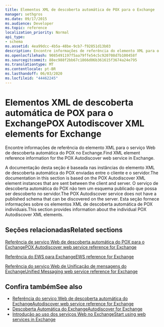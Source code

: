 ```yaml
---
title: Elementos XML de descoberta automática de POX para o Exchange
manager: sethgros
ms.date: 09/17/2015
ms.audience: Developer
ms.topic: reference
localization_priority: Normal
api_type:
- schema
ms.assetid: 4ea99dcc-4b5a-48be-9cb7-f92851d13b03
description: Encontre informações de referência do elemento XML para o serviço Web de descoberta automática do POX no Exchange.
ms.openlocfilehash: 9085491197f5aa79ffe54c5c920708d7b100458f
ms.sourcegitcommit: 88ec988f2bb67c1866d06b361615f3674a24e795
ms.translationtype: MT
ms.contentlocale: pt-BR
ms.lasthandoff: 06/03/2020
ms.locfileid: "44462245"
---
```

# <a name="pox-autodiscover-xml-elements-for-exchange"></a><span data-ttu-id="362ee-103">Elementos XML de descoberta automática de POX para o Exchange</span><span class="sxs-lookup"><span data-stu-id="362ee-103">POX Autodiscover XML elements for Exchange</span></span>

<span data-ttu-id="362ee-104">Encontre informações de referência do elemento XML para o serviço Web de descoberta automática do POX no Exchange.</span><span class="sxs-lookup"><span data-stu-id="362ee-104">Find XML element reference information for the POX Autodiscover web service in Exchange.</span></span>
  
<span data-ttu-id="362ee-105">A documentação desta seção é baseada nas instâncias do elemento XML de descoberta automática do POX enviadas entre o cliente e o servidor.</span><span class="sxs-lookup"><span data-stu-id="362ee-105">The documentation in this section is based on the POX Autodiscover XML element instances that are sent between the client and server.</span></span> <span data-ttu-id="362ee-106">O serviço de descoberta automática do POX não tem um esquema publicado que possa ser descoberto no servidor.</span><span class="sxs-lookup"><span data-stu-id="362ee-106">The POX Autodiscover service does not have a published schema that can be discovered on the server.</span></span> <span data-ttu-id="362ee-107">Esta seção fornece informações sobre os elementos XML de descoberta automática de POX individuais.</span><span class="sxs-lookup"><span data-stu-id="362ee-107">This section provides information about the individual POX Autodiscover XML elements.</span></span>
  
## <a name="related-sections"></a><span data-ttu-id="362ee-108">Seções relacionadas</span><span class="sxs-lookup"><span data-stu-id="362ee-108">Related sections</span></span>
<span data-ttu-id="362ee-109"><a name="bk_RelatedSections"> </a></span><span class="sxs-lookup"><span data-stu-id="362ee-109"><a name="bk_RelatedSections"> </a></span></span>

[<span data-ttu-id="362ee-110">Referência de serviço Web de descoberta automática do POX para o Exchange</span><span class="sxs-lookup"><span data-stu-id="362ee-110">POX Autodiscover web service reference for Exchange</span></span>](pox-autodiscover-web-service-reference-for-exchange.md)
  
[<span data-ttu-id="362ee-111">Referência do EWS para Exchange</span><span class="sxs-lookup"><span data-stu-id="362ee-111">EWS reference for Exchange</span></span>](ews-reference-for-exchange.md)
  
[<span data-ttu-id="362ee-112">Referência do serviço Web de Unificação de mensagens do Exchange</span><span class="sxs-lookup"><span data-stu-id="362ee-112">Unified Messaging web service reference for Exchange</span></span>](unified-messaging-web-service-reference-for-exchange.md)
  
## <a name="see-also"></a><span data-ttu-id="362ee-113">Confira também</span><span class="sxs-lookup"><span data-stu-id="362ee-113">See also</span></span>

- [<span data-ttu-id="362ee-114">Referência do serviço Web de descoberta automática do Exchange</span><span class="sxs-lookup"><span data-stu-id="362ee-114">Autodiscover web service reference for Exchange</span></span>](autodiscover-web-service-reference-for-exchange.md)
- [<span data-ttu-id="362ee-115">Descoberta Automática do Exchange</span><span class="sxs-lookup"><span data-stu-id="362ee-115">Autodiscover for Exchange</span></span>](../exchange-web-services/autodiscover-for-exchange.md)
- [<span data-ttu-id="362ee-116">Introdução ao uso dos serviços Web no Exchange</span><span class="sxs-lookup"><span data-stu-id="362ee-116">Start using web services in Exchange</span></span>](../exchange-web-services/start-using-web-services-in-exchange.md)
    

